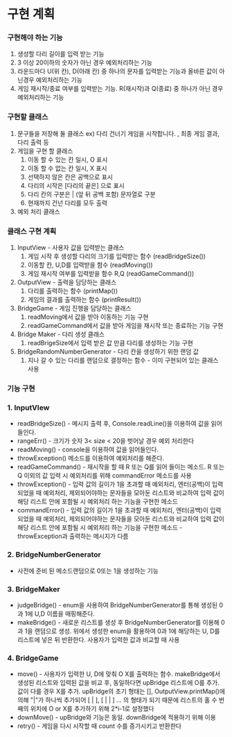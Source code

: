 # 구현 계획

### 구현해야 하는 기능

1. 생성할 다리 길이를 입력 받는 기능
2. 3 이상 20이하의 숫자가 아닌 경우 예외처리하는 기능
3. 라운드마다 U(위 칸), D(아래 칸) 중 하나의 문자를 입력받는 기능과 올바른 값이 아닌경우 예외처리하는 기능
4. 게임 재시작/종료 여부를 입력받는 기능. R(재시작)과 Q(종료) 중 하나가 아닌 경우 예외처리하는 기능

### 구현할 클래스

1. 문구들을 저장해 둘 클래스 ex) 다리 건너기 게임을 시작합니다. , 최종 게임 결과, 다리 출력 등
2. 게임을 구현 할 클래스
    1. 이동 할 수 있는 칸 일시, O 표시
    2. 이동 할 수 없는 칸 일시, X 표시
    3. 선택하지 않은 칸은 공백으로 표시
    4. 다리의 시작은 [다리의 끝은] 으로 표시
    5. 다리 칸의 구분은 | (앞 뒤 공백 포함) 문자열로 구분
    6. 현재까지 건넌 다리를 모두 출력
3. 예외 처리 클래스

### 클래스 구현 계획

1. InputView - 사용자 값을 입력받는 클래스
    1. 게임 시작 후 생성할 다리의 크기를 입력받는 함수 (readBridgeSize())
    2. 이동할 칸, U,D를 입력받을 함수 (readMoving())
    3. 게임 재시작 여부를 입력받을 함수 R,Q (readGameCommand())
2. OutputView - 출력을 담당하는 클래스
    1. 다리를 출력하는 함수 (printMap())
    2. 게임의 결과를 출력하는 함수 (printResult())
3. BridgeGame - 게임 진행을 담당하는 클래스
    1. readMoving에서 값을 받아 이동하는 기능 구현
    2. readGameCommand에서 값을 받아 게임을 재시작 또는 종료하는 기능 구현
4. Bridge Maker - 다리 생성 클래스
    1. readBrigeSize에서 입력 받은 값 만큼 다리를 생성하는 기능 구현
5. BridgeRandomNumberGenerator - 다리 칸을 생성하기 위한 랜덤 값
    1. 지나 갈 수 있는 다리를 랜덤으로 결정하는 함수 - 이미 구현되어 있는 클래스 사용

### 기능 구현

### 1. InputVIew
- readBridgeSize() - 메시지 출력 후, Console.readLine()을 이용하여 값을 읽어들인다.
- rangeErr() - 크기가 숫자 3< size < 20을 벗어날 경우 예외 처리한다
- readMoving() - console을 이용하여 값을 읽어들인다.
- throwException() 메소드를 이용하여 예외처리를 해준다.
- readGameCommand() - 재시작을 할 때 R 또는 Q를 읽어 들이는 메소드.
  R 또는 Q 이외의 값 입력 시 예외처리를 위해 commandError 메소드를 사용
- throwException() - 입력 값의 길이가 1을 초과할 때 예외처리,
  엔터(공백)이 입력 되었을 때 예외처리, 제외되어야하는 문자들을 모아둔
  리스트와 비교하여 입력 값이 해당 리스트 안에 포함될 시 예외처리
  하는 기능을 구현한 메소드
- commandError() - 입력 값의 길이가 1을 초과할 때 예외처리, 엔터(공백)이
  입력 되었을 때 예외처리, 제외되어야하는 문자들을 모아둔 리스트와
  비교하여 입력 값이 해당 리스트 안에 포함될 시 예외처리 하는 기능을
  구현한 메소드 - throwException과 출력하는 메시지가 다름
 
### 2. BridgeNumberGenerator
- 사전에 준비 된 메소드랜덤으로 0또는 1을 생성하는 기능


### 3. BridgeMaker
- judgeBridge() - enum을 사용하여 BridgeNumberGenerator를 통해 생성된 0과 1에 U,D 이름을 매핑해준다.
- makeBridge() - 새로운 리스트를 생성 후 BridgeNumberGenerator를 이용해
  0과 1을 랜덤으로 생성. 위에서 생성한 enum을 활용하여 0과 1에 해당하는
  U, D를 리스트에 넣은 뒤 반환한다. 사용자가 입력한 값과 비교할 때 사용

### 4. BridgeGame
-  move() - 사용자가 입력한 U, D에 맞춰 O X를 출력하는 함수.
   makeBridge에서 생성된 리스트와 입력된 값을 비교 후, 동일하다면
   upBridge 리스트에 O를 추가. 값이 다를 경우 X를 추가.
   upBridge의 초기 형태는 [], OutputView.printMap()에 의해
   "|"가 하나씩 추가되어 [ | ], [ | | ] ... 의 형태가 되기 때문에
   리스트의 홀 수 번째의 위치에 O or X를 추가하기 위해 2*i-1로 설정했다
- downMove() - upBridge와 기능은 동일. downBridge에 적용하기 위해 이용
- retry() - 게임을 다시 시작할 때 count 수를 증가시키고 반환한다





























